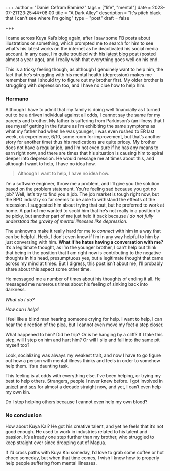 +++
author = "Daniel Cefram Ramirez"
tags = ["life", "mental"]
date = 2023-07-21T23:25:44+08:00
title = "A Dark Alley"
description = "It's pitch black that I can't see where I'm going"
type = "post"
draft = false

+++

I came across Kuya Kai’s blog again, after I saw some FB posts about illustrations or something, which prompted me to search for him to see what's his latest works on the internet as he deactivated his social media account. In any case, I’m quite troubled with his [latest blog](https://kaicastle.wordpress.com/2022/08/25/broken-hopes/) post (posted almost a year ago), and I really wish that everything goes well on his end.

This is a tricky feeling though, as although I genuinely want to help him, the fact that he’s struggling with his mental health (depression) makes me remember that I should try to figure out my brother first. My older brother is struggling with depression too, and I have no clue how to help him.

### Hermano

Although I have to admit that my family is doing well financially as I turned out to be a driven individual against all odds, I cannot say the same for my parents and brother. My father is suffering from Parkinson’s (an illness that I see myself getting in the future as I’m exhibiting the same symptoms as what my father had when he was younger, I was even rushed to ER last week, ok experience, 6/10, some room for improvement, but that’s another story for another time) thus his medications are quite pricey. My brother does not have a regular job, and I’m not even sure if he has any means to earn right now, and there are times that his situation is causing him to spiral deeper into depression. He would message me at times about this, and although I want to help, I have no idea how.

> Although I want to help, I have no idea how.

I’m a software engineer, throw me a problem, and I’ll give you the solution based on the problem statement. You’re feeling sad because you got no job? Well, let’s try to find you a job. The job market is tough right now, but the BPO industry so far seems to be able to withstand the effects of the recession. I suggested him about trying that out, but he preferred to work at home. A part of me wanted to scold him that he’s not really in a position to be picky, but another part of me just held it back because *I do not fully understand the gravity of mental illnesses like depression*.

The unknowns make it really hard for me to *connect* with him in a way that can be helpful. Heck, I don’t even know if I’m in any way helpful to him by just conversing with him. **What if he hates having a conversation with me?** It’s a legitimate thought, as I’m the younger brother, I can’t help but think that being in the position that I am right now is contributing to the negative thoughts in his head, presumptuous yes, but a legitimate thought that came across my mind at times. But I digress, this post isn’t about me, I’ll probably share about this aspect some other time.

He messaged me a number of times about his thoughts of ending it all. He messaged me numerous times about his feeling of sinking back into darkness.

*What do I do?*

*How can I help?*

I feel like a blind man hearing someone crying for help. I want to help, I can hear the direction of the plea, but I cannot even move my feet a step closer.

What happened to him? Did he trip? Or is he hanging by a cliff? If I take this step, will I step on him and hurt him? Or will I slip and fall into the same pit myself too?

Look, socializing was always my weakest trait, and now I have to go figure out how a person with mental illness thinks and feels in order to somehow help them. It’s a daunting task.

This feeling is at odds with everything else. I’ve been helping, or trying my best to help others. Strangers, people I never knew before. I got involved in [unicef](https://www.unicef.org/) and [sos](https://www.sosphilippines.org/) for almost a decade straight now, and yet, I can’t even help my own kin.

Do I stop helping others because I cannot even help my own blood?

### No conclusion

How about Kuya Kai? He got his creative talent, and yet he feels that it’s not good enough. He used to work in industries related to his talent and passion. It’s already one step further than my brother, who struggled to keep straight ever since dropping out of Mapua.

If I’d cross paths with Kuya Kai someday, I’d love to grab some coffee or hot choco someday, but when that time comes, I wish I know how to properly help people suffering from mental illnesses.

